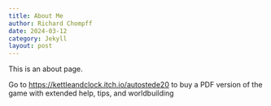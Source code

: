 ```yaml
---
title: About Me
author: Richard Chompff
date: 2024-03-12
category: Jekyll
layout: post
---
```


This is an about page.

Go to https://kettleandclock.itch.io/autostede20 to buy a PDF version of the game with extended help, tips, and worldbuilding
 